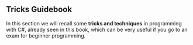 ## Tricks Guidebook

In this section we will recall some **tricks and techniques** in programming with C#, already seen in this book, which can be very useful if you go to an exam for beginner programming.
